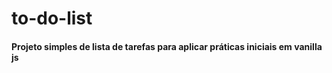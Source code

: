 # to-do-list

#### Projeto simples de lista de tarefas para aplicar práticas iniciais em vanilla js 

#

<div align="center">


</div>

